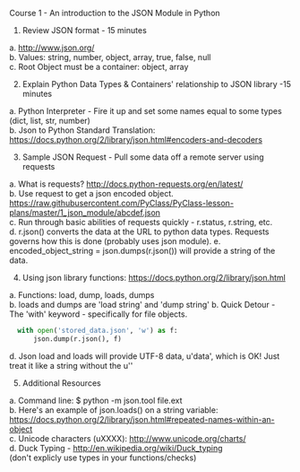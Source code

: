 

Course 1 - An introduction to the JSON Module in Python


1. Review JSON format - 15 minutes

  a. http://www.json.org/    
  b. Values: string, number, object, array, true, false, null    
  c. Root Object must be a container: object, array


2. Explain Python Data Types & Containers' relationship to JSON library -15 minutes 

  a. Python Interpreter - Fire it up and set some names equal to some types (dict, list, str, number)    
  b. Json to Python Standard Translation: https://docs.python.org/2/library/json.html#encoders-and-decoders    


3. Sample JSON Request - Pull some data off a remote server using requests

  a. What is requests? http://docs.python-requests.org/en/latest/    
  b. Use request to get a json encoded object. https://raw.githubusercontent.com/PyClass/PyClass-lesson-plans/master/1_json_module/abcdef.json    
  c. Run through basic abilities of requests quickly - r.status, r.string, etc.    
  d. r.json() converts the data at the URL to python data types. Requests governs how this is done (probably uses json module).
  e. encoded_object_string = json.dumps(r.json()) will provide a string of the data.    


4. Using json library functions: https://docs.python.org/2/library/json.html
    
  a. Functions: load, dump, loads, dumps    
  b. loads and dumps are 'load string' and 'dump string'
  b. Quick Detour - The 'with' keyword - specifically for file objects.    
  ```python
    with open('stored_data.json', 'w') as f:        
        json.dump(r.json(), f)    
  ```
  d. Json load and loads will provide UTF-8 data, u'data', which is OK! Just treat it like a string without the u''    


5. Additional Resources

  a. Command line: $ python -m json.tool file.ext    
  b. Here's an example of json.loads() on a string variable: https://docs.python.org/2/library/json.html#repeated-names-within-an-object    
  c. Unicode characters (uXXXX): http://www.unicode.org/charts/    
  d. Duck Typing - http://en.wikipedia.org/wiki/Duck_typing    
  (don't explicly use types in your functions/checks)    

